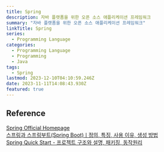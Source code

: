 ```yaml
---
title: Spring
description: 자바 플랫폼을 위한 오픈 소스 애플리케이션 프레임워크
summary: "자바 플랫폼을 위한 오픈 소스 애플리케이션 프레임워크"
linkTitle: Spring
series:
  - Programming Language
categories:
  - Programming Language
  - Programming
  - Java
tags:
  - Spring
lastmod: 2023-12-10T04:10:59.246Z
date: 2023-11-11T14:08:43.930Z
featured: true
---
```


## Reference

[Spring Official Homepage](https://spring.io/)  
[스프링과 스프링부트(Spring Boot)ㅣ정의, 특징, 사용 이유, 생성 방법](https://www.codestates.com/blog/content/%EC%8A%A4%ED%94%84%EB%A7%81-%EC%8A%A4%ED%94%84%EB%A7%81%EB%B6%80%ED%8A%B8)  
[Spring Quick Start - 프로젝트 구조와 설명, 패키징, 동작원리](https://velog.io/@developer_khj/Spring-Quick-Start-%ED%94%84%EB%A1%9C%EC%A0%9D%ED%8A%B8-%EA%B5%AC%EC%A1%B0%EC%99%80-%EC%84%A4%EB%AA%85-%EB%8F%99%EC%9E%91%EC%9B%90%EB%A6%AC)
